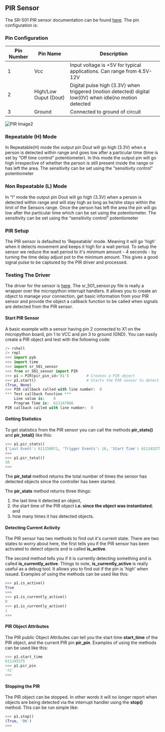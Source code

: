 ## PIR Sensor

The SR-501 PIR sensor documentation can be found [here](https://www.mpja.com/download/31227sc.pdf). The pin configuration is:

### Pin Configuration

| Pin Number    | Pin Name               |Description        |
|---------------|------------------------|-------------------|
| 1             | Vcc                    | Input voltage is +5V for typical applications. Can range from 4.5V- 12V |
| 2             | High/Low Ouput (Dout)  | Digital pulse high (3.3V) when triggered (motion detected) digital low(0V) when idle(no motion detected |
| 3             | Ground                 | Connected to ground of circuit |

![PIR Image2](https://github.com/SamsungResearchUK-IoT-Meetup/projects/blob/master/micropython/assets/HC-SR501-PINOUT.jpg)


### Repeatable (H) Mode
In Repeatable(H) mode the output pin Dout will go high (3.3V) when a person is detected within range and goes low after a particular time (time is set by “Off time control” potentiometer). In this mode the output pin will go high irrespective of whether the person is still present inside the range or has left the area. The sensitivity can be set using the “sensitivity control” potentiometer

### Non Repeatable (L) Mode
In “I” mode the output pin Dout will go high (3.3V) when  a person is detected within range and will stay high as long as he/she stays within the limit of the Sensors range. Once the person has left the area the pin will go low after the particular time which can be set using the potentiometer. The sensitivity can be set using the “sensitivity control” potentiometer

### PIR Setup
The PIR sensor is defaulted to 'Repeatable' mode. Meaning it will go 'high' when it detects movement and keeps it high for a wait period. To setup the sensor we reduce the wait period to it's minimum amount - 4 seconds - by turning the time delay adjust pot to the minimum amount. This gives a good signal pulse to be captured by the PIR driver and processed. 

### Testing The Driver
The driver for the sensor is [here](https://github.com/SamsungResearchUK-IoT-Meetup/projects/blob/master/micropython/test-programs/pir-sensor/sr_501_sensor.py). The sr_501_sensor.py file is really a wrapper over the micropython interrupt handlers. It allows you to create an object to manage your connection, get basic information from your PIR sensor and provide the object a callback function to be called when signals are detected from the PIR sensor.

#### Start PIR Sensor
A basic example with a sensor having pin 2 connected to X1 on the micropython board, pin 1 to VCC and pin 3 to ground (GND). You can easily create a PIR object and test with the following code:

```python
/> rshell
/> repl
>>> import pyb
>>> import time
>>> import sr_501_sensor
>>> from sr_501_sensor import PIR
>>> p1 = PIR(pir_pin_id='X1')        # Creates a PIR object
>>> p1.start()                       # Starts the PIR sensor to detect objects.
(True, None)
>>> PIR callback called with line number:  0
*** Test callback function ***
    Line value is:    0 
    Program Time is:  611147966
PIR callback called with line number:  0
```
#### Getting Statistics
To get statistics from the PIR sensor you can call the methods **pir_stats()** and **pir_total()** like this:

```python
>>> p1.pir_stats()
{'Last Event': 611150071, 'Trigger Events': 16, 'Start Time': 611145275}
>>>  
>>> p1.pir_total()
16
>>>
```
The **pir_total** method returns the total number of times the sensor has detected objects since the controller has been started. 

The **pir_stats** method returns three things:
1) the last time it detected an object, 
2) the start time of the PIR object **i.e. since the object was instantiated**; and 
3) how many times it has detected objects.

#### Detecting Current Activity
The PIR sensor has two methods to find out it's current state. There are two states to worry about here, the first tells you if the PIR sensor has been activated to detect objects and is called **is_active**.

The second method tells you if it is currently detecting something and is called **is_currently_active**. Things to note, **is_currently_active** is really useful as a debug tool. It allows you to find out if the pin is 'high' when issued. Examples of using the methods can be used like this:

```python
>>> p1.is_active()
True
>>> 
>>> p1.is_currently_active()
0
>>> p1.is_currently_active()
1
>>>
```

#### PIR Object Attributes
The PIR public Object Attributes can tell you the start time **start_time** of the PIR object, and the current PIR pin **pir_pin**. Examples of using the methods can be used like this:
```python
>>> p1.start_time
611145275
>>> p1.pir_pin
'X1'
>>>
```

#### Stopping the PIR
The PIR object can be stopped. In other words it will no longer report when objects are being detected via the interrupt handler using the **stop()** method. This can be run simple like:
```python
>>> p1.stop()
(True, 'OK')
>>>
```


